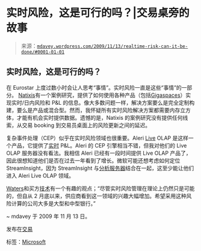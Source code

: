 <!--yml

分类：未分类

日期：2024-05-18 06:11:21

-->

# 实时风险，这是可行的吗？|交易桌旁的故事

> 来源：[`mdavey.wordpress.com/2009/11/13/realtime-risk-can-it-be-done/#0001-01-01`](https://mdavey.wordpress.com/2009/11/13/realtime-risk-can-it-be-done/#0001-01-01)

## 实时风险，这是可行的吗？

在 Eurostar 上度过数小时会让人思考“事情”。实时风险一直是这些“事情”的一部分。 [Natixis](http://www.quartetfs.com/casestudies/activepivotnatixiscasestudy.pdf)有一个案例研究，提供了如何使用各种产品（包括[Gigaspaces](http://vehera.jsn-server7.com/LiddleBlog/?p=440)）实现实时/日内风险和 P&L 的信息。像大多数问题一样，解决方案要么是完全定制构建，要么是产品或混合型。然而，我怀疑所有实时风险解决方案都需要内存立方体，才能有机会实时提供数据。遗憾的是，Natixis 的案例研究没有提供任何线索，从交易 booking 到交易员桌面上的风险更新之间的延迟。

复杂事件处理（CEP）似乎在实时风险领域也很重要。Aleri [Live](http://www.aleri.com/products/aleri-live-olap) OLAP 是这样一个产品，它提供了[实时](http://www.aleri.com/solutions/capital-markets/real-time-profit-loss) P&L。Aleri 的 CEP 引擎相当不错，但我对他们的 Live OLAP 服务器没有看法。我相信 Aleri 已经有一段时间提供 Live OLAP 产品了，因此很想知道他们是否在过去一年看到了增长。微软可能还想考虑如何定位 StreamInsight，因为 StreamInsight 与[分析服务器](http://www.microsoft.com/sqlserver/2005/en/us/Analysis-Services.aspx)结合在一起，这至少能让他们进入 Aleri Live OLAP 领域。

[Waters](http://www.watersonline.com/public/showPage.html?page=817413)和买方[技术](http://db.riskwaters.com/public/showPage.html?page=867170)有一个有趣的观点；“尽管实时风险管理在理论上仍然只是可能的，但自从 2 月底以来，供应商看到这一领域的兴趣大幅增加。希望采用这种风险计算的公司大多是大型和中型银行。”

~ mdavey 于 2009 年 11 月 13 日。

发布在[交易](https://mdavey.wordpress.com/category/trading/)

标签：[Microsoft](https://mdavey.wordpress.com/tag/microsoft/)
